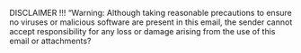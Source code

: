 DISCLAIMER !!!
“Warning: Although taking reasonable precautions to ensure no viruses or malicious software are present in this email, the sender cannot accept responsibility for any loss or damage arising from the use of this email or attachments?
